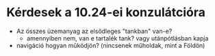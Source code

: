 # Kérdesek a 10.24-ei konzulátcióra

- Az összes üzemanyag az elsődleges "tankban" van-e?
  - amennyiben nem, van e tartalék tank? vagy utánpótlásban kapja
- navigáció hogyan működjön? (nincsenek műholdak, mint a Földön)
